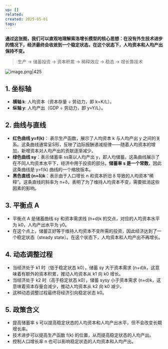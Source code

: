```yaml
---
up: []
related: 
created: 2025-05-01
tags:
---
```


**通过这张图，我们可以直观地理解索洛增长模型的核心思想：在没有外生技术进步的情况下，经济最终会收敛到一个稳定状态，在这个状态下，人均资本和人均产出保持不变。**


> 生产 → 储蓄投资 → 资本积累 → 稀释效应 → 稳态 → 增长靠技术


![image.png|425](https://s1.vika.cn/space/2025/05/01/374c62973da149b4aa033d86ae0f90b6)

## 1. 坐标轴

- **横轴 k**: 人均资本（资本存量 ÷ 劳动力，即 k=K/L）。
- **纵轴 y**: 人均产出（GDP ÷ 劳动力，即 y=Y/L）。


## 2. 曲线与直线

- **红色曲线 y=f(k)**： 表示生产函数，展示了人均资本 k 与人均产出 y 之间的关系。这条曲线通常呈S形，反映了边际报酬递减规律——随着人均资本的增加，新增资本对人均产出的贡献逐渐减少。
- **绿色曲线 sy**：表示储蓄率 ss乘以人均产出 y，即人均储蓄。这条曲线展示了在不同人均资本水平下，经济中用于投资的部分。**储蓄率 s 是一个常数**，因此这条曲线是 y=f(k) 曲线的一个缩放版本。
- **黑色直线 (n+δ)k**：表示由于人口增长 n 和资本折旧 δ 导致的人均资本“稀释”。这条直线的斜率为 n+δ，表明了为了维持人均资本不变，需要抵消这些因素的影响。


## 3. 平衡点 A

- 平衡点 A 是储蓄曲线 sy 和资本需求线 (n+d)k 的交点，对应的人均资本水平为 k0​，人均产出水平为 y0。
- 在这个点上，储蓄正好等于维持人均资本不变所需的投资，因此经济达到了一个稳定状态（steady state）。在这个状态下，人均资本和人均产出不再增长。

## 4. 动态调整过程

- 当经济处于 k1 时（低于稳定状态 k0​），储蓄 sy 大于资本需求 (n+d)k，这意味着有额外的资本积累，推动人均资本从 k1​ 向 k0​ 增长。
- 当经济处于 k2​ 时（高于稳定状态 k0​），储蓄 sysy 小于资本需求 (n+d)k，这意味着资本存量会减少，推动人均资本从 k2​ 向 k0​ 减少。
- 这种动态调整过程最终将经济引向稳定状态 k0​。

## 5. 政策含义

- 提高储蓄率 s 可以提高稳定状态的人均资本和人均产出水平，但不会改变长期增长率。
- 技术进步可以提高生产函数 f(k) 的位置，从而提高稳定状态的人均产出。
- 控制人口增长率 n 也可以影响稳定状态的人均资本和人均产出。
